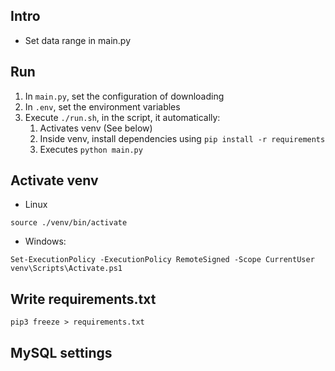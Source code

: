 ## Intro
- Set data range in main.py

## Run
1. In `main.py`, set the configuration of downloading
2. In `.env`, set the environment variables
3. Execute `./run.sh`, in the script, it automatically:
   1. Activates venv (See below)
   2. Inside venv, install dependencies using `pip install -r requirements`
   3. Executes `python main.py`

## Activate venv
- Linux
```
source ./venv/bin/activate
```

- Windows:
```
Set-ExecutionPolicy -ExecutionPolicy RemoteSigned -Scope CurrentUser
venv\Scripts\Activate.ps1
```

## Write requirements.txt
`pip3 freeze > requirements.txt`

## MySQL settings
